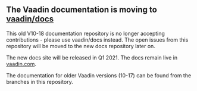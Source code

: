 ## The Vaadin documentation is moving to [vaadin/docs](https://github.com/vaadin/docs)

This old V10-18 documentation repository is no longer accepting contributions - please use vaadin/docs instead.
The open issues from this repository will be moved to the new docs repository later on.

The new docs site will be released in Q1 2021. The docs remain live in [vaadin.com](https://vaadin.com/docs).

The documentation for older Vaadin versions (10-17) can be found from the branches in this repository.
